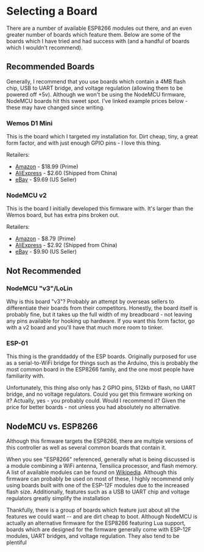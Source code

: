 # Selecting a Board

There are a number of available ESP8266 modules out there, and an even greater
number of boards which feature them. Below are some of the boards which I have
tried and had success with (and a handful of boards which I wouldn't
recommend).

## Recommended Boards

Generally, I recommend that you use boards which contain a 4MB flash chip,
USB to UART bridge, and voltage regulation (allowing them to be powered off
+5v). Although we won't be using the NodeMCU firmware, NodeMCU boards hit this
sweet spot. I've linked example prices below - these may have changed since
writing.

### Wemos D1 Mini
This is the board which I targeted my installation for. Dirt cheap, tiny, a
great form factor, and with just enough GPIO pins - I love this thing.

Retailers:
* [Amazon](https://www.amazon.com/Winson-eseller-D1-mini-V2-development/dp/B01GFAO6VW) - $18.99 (Prime)
* [AliExpress](http://www.aliexpress.com/w/wholesale-wemos-d1-mini.html?site=glo&SearchText=wemos+d1+mini&g=y&SortType=price_asc&groupsort=1&shipCountry=us) - $2.60 (Shipped from China)
* [eBay](http://www.ebay.com/sch/i.html?_from=R40&_sacat=0&_nkw=wemos%20d1%20mini&rt=nc&LH_PrefLoc=1) - $9.69 (US Seller)


### NodeMCU v2
This is the board I initially developed this firmware with. It's larger than
the Wemos board, but has extra pins broken out.

Retailers:
* [Amazon](https://www.amazon.com/HiLetgo-Version-NodeMCU-Internet-Development/dp/B010O1G1ES) - $8.79 (Prime)
* [AliExpress](http://www.aliexpress.com/w/wholesale-nodemcu-v2.html?site=glo&SearchText=nodemcu+v2&g=y&SortType=price_asc&groupsort=1&shipCountry=us) - $2.92 (Shipped from China)
* [eBay](http://www.ebay.com/sch/i.html?_from=R40&_sacat=0&_sop=15&_nkw=nodemcu%20v2&rt=nc&LH_PrefLoc=1) - $9.90 (US Seller)


## Not Recommended

### NodeMCU "v3"/LoLin
Why is this board "v3"? Probably an attempt by overseas sellers to differentiate
their boards from their competitors. Honestly, the board itself is probably fine,
but it takes up the full width of my breadboard - not leaving any pins available
for hooking up hardware. If you want this form factor, go with a v2 board and
you'll have that much more room to tinker.

### ESP-01
This thing is the granddaddy of the ESP boards. Originally purposed for use as
a serial-to-WiFi bridge for things such as the Arduino, this is probably the
most common board in the ESP8266 family, and the one most people have
familiarity with.

Unfortunately, this thing also only has 2 GPIO pins, 512kb of flash, no UART
bridge, and no voltage regulators. Could you get this firmware working on it?
Actually, yes - you probably could. Would I recommend it? Given the price for
better boards - not unless you had absolutely no alternative.



## NodeMCU vs. ESP8266
Although this firmware targets the ESP8266, there are multiple versions of this
controller as well as several common boards that contain it.

When you see
"ESP8266" referenced, generally what is being discussed is a module combining a
WiFi antenna, Tensilica processor, and flash memory. A list of available modules
can be found on [Wikipedia](https://en.wikipedia.org/wiki/ESP8266). Although
this firmware can probably be used on most of these, I highly recommend only
using boards built with one of the ESP-12F modules due to the increased flash
size. Additionally, features such as a USB to UART chip and voltage regulators
greatly simplify the installation

Thankfully, there is a group of boards which feature just about all the
features we could want -- and are dirt cheap to boot. Although NodeMCU is
actually an alternative firmware for the ESP8266 featuring Lua support, boards
which are designed for the firmware generally come with ESP-12F modules, UART
bridges, and voltage regulation. They also tend to be plentiful